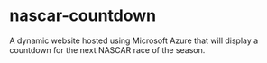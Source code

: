 # nascar-countdown
A dynamic website hosted using Microsoft Azure that will display a countdown for the next NASCAR race of the season.
